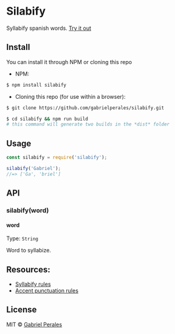 # Silabify

Syllabify spanish words. [Try it out](https://tonicdev.com/57447382a9e8791200e1df5a/574476b0a9e8791200e1e055)

## Install

You can install it through NPM or cloning this repo


- NPM:
```bash
$ npm install silabify
```


- Cloning this repo (for use within a browser):
```bash
$ git clone https://github.com/gabrielperales/silabify.git
```

```bash
$ cd silabify && npm run build
# this command will generate two builds in the *dist* folder
```


## Usage

```javascript
const silabify = require('silabify');

silabify('Gabriel');
//=> ['Ga', 'briel']
```

## API

### silabify(word)

#### word

Type: `String`

Word to syllabize.

## Resources:
- [Syllabify rules](http://elies.rediris.es/elies4/Fon2.htm)
- [Accent punctuation rules](http://elies.rediris.es/elies4/Fon4.htm)

## License

MIT © [Gabriel Perales](http://gabriel.perales.me)
